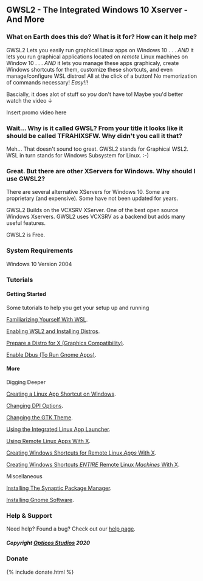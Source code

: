## GWSL2 - The Integrated Windows 10 Xserver - And More

### What on Earth does this do? What is it for? How can it help me?

GWSL2 Lets you easily run graphical Linux apps on Windows 10 . . . *AND* it lets you run graphical applications located on *remote* Linux machines on Window 10 . . . *AND* it lets you manage these apps graphicaly, create Windows shortcuts for them, customize these shortcuts, and even manage/configure WSL distros! All at the click of a button! No memorization of commands necessary! *Easy!!!*

Bascially, it does alot of stuff so *you* don't have to! Maybe you'd better watch the video ↓

Insert promo video here

### Wait... Why is it called GWSL? From your title it looks like it should be called TFRAHIXSFW. Why didn't you call it that?

Meh... That doesn't sound too great. GWSL2 stands for Graphical WSL2. WSL in turn stands for Windows Subsystem for Linux. :-)

### Great. But there are other XServers for Windows. Why should I use GWSL2?

There are several alternative XServers for Windows 10. Some are proprietary (and expensive). Some have not been updated for years. 

GWSL2 Builds on the VCXSRV XServer. One of the best open source Windows Xservers. GWSL2 uses VCXSRV as a backend but adds many useful features. 

GWSL2 is Free.

### System Requirements

Windows 10 Version 2004



### Tutorials

#### Getting Started

Some tutorials to help you get your setup up and running

[Familiarizing Yourself With WSL](https://docs.microsoft.com/en-us/learn/modules/get-started-with-windows-subsystem-for-linux/1-introduction).

[Enabling WSL2 and Installing Distros](https://docs.microsoft.com/en-us/learn/modules/get-started-with-windows-subsystem-for-linux/2-enable-and-install).

[Prepare a Distro for X (Graphics Compatibility)](https://guides.github.com/features/mastering-markdown/).

[Enable Dbus (To Run Gnome Apps)](https://guides.github.com/features/mastering-markdown/).

#### More

Digging Deeper

[Creating a Linux App Shortcut on Windows](https://guides.github.com/features/mastering-markdown/).

[Changing DPI Options](https://guides.github.com/features/mastering-markdown/).

[Changing the GTK Theme](https://guides.github.com/features/mastering-markdown/).

[Using the Integrated Linux App Launcher](https://guides.github.com/features/mastering-markdown/).

[Using Remote Linux Apps With X](https://guides.github.com/features/mastering-markdown/).

[Creating Windows Shortcuts for Remote Linux *Apps* With X](https://guides.github.com/features/mastering-markdown/).

[Creating Windows Shortcuts *ENTIRE* Remote Linux *Machines* With X](https://guides.github.com/features/mastering-markdown/).

Miscellaneous

[Installing The Synaptic Package Manager](https://guides.github.com/features/mastering-markdown/).

[Installing Gnome Software](https://guides.github.com/features/mastering-markdown/).


### Help & Support
Need help? Found a bug? Check out our [help page](https://opticos.github.io/gwsl/help.html).


##### Copyright [Opticos Studios](http://opticos.studio) 2020


### Donate

{% include donate.html %}
